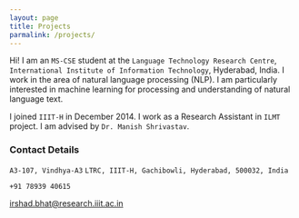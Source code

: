 ```yaml
---
layout: page
title: Projects
parmalink: /projects/
---
```


Hi! I am an ``MS-CSE`` student at the `Language Technology Research Centre`, `International Institute of Information Technology`, Hyderabad, India. I work in the area of natural language processing (NLP). I am particularly interested in machine learning for processing and understanding of natural language text. 

I joined `IIIT-H` in December 2014. I work as a Research Assistant in `ILMT` project. I am advised by `Dr. Manish Shrivastav`.

### Contact Details

`A3-107, Vindhya-A3`
`LTRC, IIIT-H, Gachibowli, Hyderabad, 500032, India`

`+91 78939 40615`

[irshad.bhat@research.iiit.ac.in](mailto:irshad.bhat@research.iiit.ac.in)
